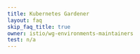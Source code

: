 ```yaml
---
title: Kubernetes Gardener
layout: faq
skip_faq_title: true
owner: istio/wg-environments-maintainers
test: n/a
---
```

